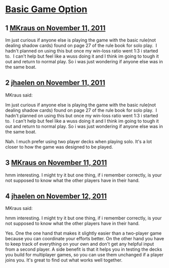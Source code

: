 # [Basic Game Option](https://community.fantasyflightgames.com/topic/56165-basic-game-option/)

## 1 [MKraus on November 11, 2011](https://community.fantasyflightgames.com/topic/56165-basic-game-option/?do=findComment&comment=554931)

Im just curious if anyone else is playing the game with the basic rule(not dealing shadow cards) found on page 27 of the rule book for solo play.  I hadn't planned on using this but once my win-loss ratio went 1:3 i started to.  I can't help but feel like a wuss doing it and I think im going to tough it out and return to normal play. So i was just wondering if anyone else was in the same boat.

## 2 [jhaelen on November 11, 2011](https://community.fantasyflightgames.com/topic/56165-basic-game-option/?do=findComment&comment=554934)

MKraus said:

Im just curious if anyone else is playing the game with the basic rule(not dealing shadow cards) found on page 27 of the rule book for solo play.  I hadn't planned on using this but once my win-loss ratio went 1:3 i started to.  I can't help but feel like a wuss doing it and I think im going to tough it out and return to normal play. So i was just wondering if anyone else was in the same boat.



Nah. I much prefer using two player decks when playing solo. It's a lot closer to how the game was designed to be played.

## 3 [MKraus on November 11, 2011](https://community.fantasyflightgames.com/topic/56165-basic-game-option/?do=findComment&comment=554946)

hmm interesting. I might try it but one thing, if i remember correctly, is your not supposed to know what the other players have in their hand.

## 4 [jhaelen on November 12, 2011](https://community.fantasyflightgames.com/topic/56165-basic-game-option/?do=findComment&comment=555127)

MKraus said:

hmm interesting. I might try it but one thing, if i remember correctly, is your not supposed to know what the other players have in their hand.



Yes. One the one hand that makes it slightly easier than a two-player game because you can coordinate your efforts better. On the other hand you have to keep track of everything on your own and don't get any helpful input from a second player. A side benefit is that it helps you in testing the decks you build for multiplayer games, so you can use them unchanged if a player joins you. It's great to find out what works well together.

